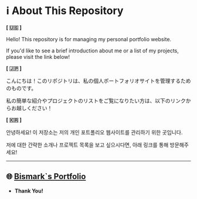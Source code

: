 # ℹ️ About This Repository

**[ 🇺🇸 ]**

Hello! This repository is for managing my personal portfolio website.

If you'd like to see a brief introduction about me or a list of my projects, please visit the link below!

**[ 🇯🇵 ]**

こんにちは！このリポジトリは、私の個人ポートフォリオサイトを管理するためのものです。

私の簡単な紹介やプロジェクトのリストをご覧になりたい方は、以下のリンクからお越しください！

**[ 🇰🇷 ]**

안녕하세요! 이 저장소는 저의 개인 포트폴리오 웹사이트를 관리하기 위한 곳입니다.

저에 대한 간략한 소개나 프로젝트 목록을 보고 싶으시다면, 아래 링크를 통해 방문해주세요!

---

## 🌐 [Bismark`s Portfolio](https://bismark-pg.github.io/)
- **Thank You!**
